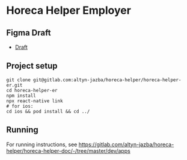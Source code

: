 # Horeca Helper Employer

## Figma Draft
- [Draft](https://www.figma.com/file/NnEt3gAKscuFw7sF3XAQM3/HorecaHelper?node-id=0%3A1)

## Project setup
```
git clone git@gitlab.com:altyn-jazba/horeca-helper/horeca-helper-er.git
cd horeca-helper-er
npm install
npx react-native link
# for ios:
cd ios && pod install && cd ../
```

## Running
For running instructions, see https://gitlab.com/altyn-jazba/horeca-helper/horeca-helper-doc/-/tree/master/dev/apps
